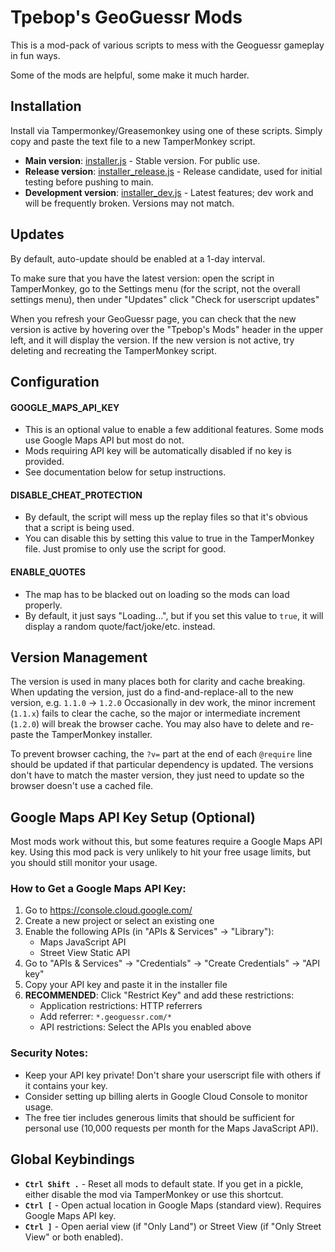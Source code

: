 # Tpebop's GeoGuessr Mods

This is a mod-pack of various scripts to mess with the Geoguessr gameplay in fun ways.

Some of the mods are helpful, some make it much harder.



## Installation

Install via Tampermonkey/Greasemonkey using one of these scripts. Simply copy and paste the text file to a new TamperMonkey script.

- **Main version**: [installer.js](https://raw.githubusercontent.com/tpebop54/geoguessr_mods/refs/heads/main/installer.js) - Stable version. For public use.
- **Release version**: [installer_release.js](https://raw.githubusercontent.com/tpebop54/geoguessr_mods/refs/heads/main/installer_release.js) - Release candidate, used for initial testing before pushing to main.
- **Development version**: [installer_dev.js](https://raw.githubusercontent.com/tpebop54/geoguessr_mods/refs/heads/main/installer_dev.js) - Latest features; dev work and will be frequently broken. Versions may not match.


## Updates

By default, auto-update should be enabled at a 1-day interval.

To make sure that you have the latest version: open the script in TamperMonkey, go to the Settings menu (for the script, not the overall settings menu), then under "Updates" click "Check for userscript updates"

When you refresh your GeoGuessr page, you can check that the new version is active by hovering over the "Tpebop's Mods" header in the upper left, and it will display the version. If the new version is not active, try deleting and recreating the TamperMonkey script.




## Configuration

#### GOOGLE_MAPS_API_KEY

- This is an optional value to enable a few additional features. Some mods use Google Maps API but most do not.
- Mods requiring API key will be automatically disabled if no key is provided.
- See documentation below for setup instructions.

#### DISABLE_CHEAT_PROTECTION

- By default, the script will mess up the replay files so that it's obvious that a script is being used.
- You can disable this by setting this value to true in the TamperMonkey file. Just promise to only use the script for good.

#### ENABLE_QUOTES

- The map has to be blacked out on loading so the mods can load properly.
- By default, it just says "Loading...", but if you set this value to `true`, it will display a random quote/fact/joke/etc. instead.




## Version Management

The version is used in many places both for clarity and cache breaking. When updating the version, just do a find-and-replace-all to the new version, e.g. `1.1.0` -> `1.2.0`
Occasionally in dev work, the minor increment (`1.1.x`) fails to clear the cache, so the major or intermediate increment (`1.2.0`) will break the browser cache. You may also have to delete and re-paste the TamperMonkey installer.

To prevent browser caching, the `?v=` part at the end of each `@require` line should be updated if that particular dependency is updated. The versions don't have to match the master version, they just need to update so the browser doesn't use a cached file.





## Google Maps API Key Setup (Optional)

Most mods work without this, but some features require a Google Maps API key. Using this mod pack is very unlikely to hit your free usage limits, but you should still monitor your usage.

### How to Get a Google Maps API Key:

1. Go to https://console.cloud.google.com/
2. Create a new project or select an existing one
3. Enable the following APIs (in "APIs & Services" → "Library"):
   - Maps JavaScript API
   - Street View Static API
4. Go to "APIs & Services" → "Credentials" → "Create Credentials" → "API key"
5. Copy your API key and paste it in the installer file
6. **RECOMMENDED**: Click "Restrict Key" and add these restrictions:
   - Application restrictions: HTTP referrers
   - Add referrer: `*.geoguessr.com/*`
   - API restrictions: Select the APIs you enabled above

### Security Notes:

- Keep your API key private! Don't share your userscript file with others if it contains your key.
- Consider setting up billing alerts in Google Cloud Console to monitor usage.
- The free tier includes generous limits that should be sufficient for personal use (10,000 requests per month for the Maps JavaScript API).

## Global Keybindings

- **`Ctrl Shift .`** - Reset all mods to default state. If you get in a pickle, either disable the mod via TamperMonkey or use this shortcut.
- **`Ctrl [`** - Open actual location in Google Maps (standard view). Requires Google Maps API key.
- **`Ctrl ]`** - Open aerial view (if "Only Land") or Street View (if "Only Street View" or both enabled).
